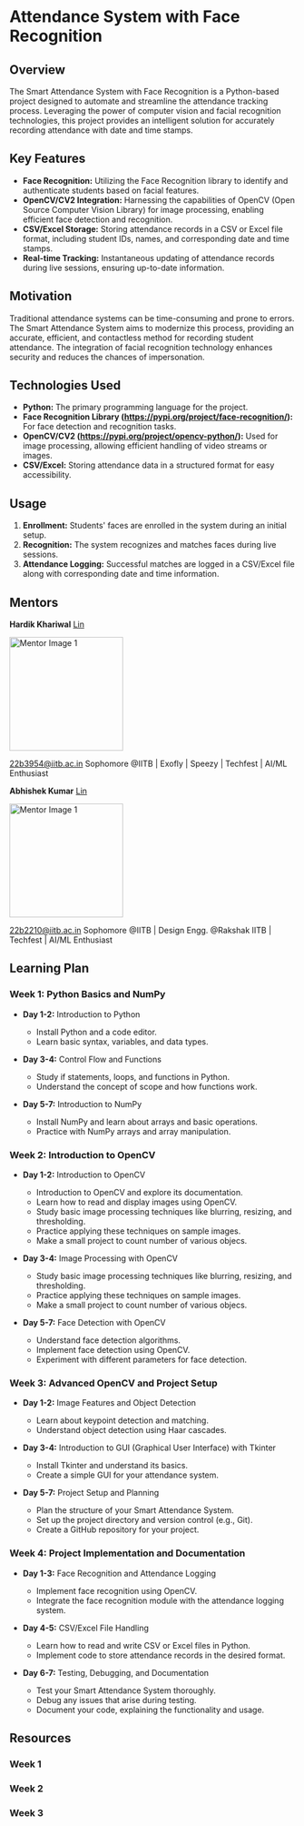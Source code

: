 # Attendance System with Face Recognition

## Overview
The Smart Attendance System with Face Recognition is a Python-based project designed to automate and streamline the attendance tracking process. Leveraging the power of computer vision and facial recognition technologies, this project provides an intelligent solution for accurately recording attendance with date and time stamps.

## Key Features
- **Face Recognition:** Utilizing the Face Recognition library to identify and authenticate students based on facial features.
- **OpenCV/CV2 Integration:** Harnessing the capabilities of OpenCV (Open Source Computer Vision Library) for image processing, enabling efficient face detection and recognition.
- **CSV/Excel Storage:** Storing attendance records in a CSV or Excel file format, including student IDs, names, and corresponding date and time stamps.
- **Real-time Tracking:** Instantaneous updating of attendance records during live sessions, ensuring up-to-date information.

## Motivation
Traditional attendance systems can be time-consuming and prone to errors. The Smart Attendance System aims to modernize this process, providing an accurate, efficient, and contactless method for recording student attendance. The integration of facial recognition technology enhances security and reduces the chances of impersonation.

## Technologies Used
- **Python:** The primary programming language for the project.
- **Face Recognition Library (https://pypi.org/project/face-recognition/):** For face detection and recognition tasks.
- **OpenCV/CV2 (https://pypi.org/project/opencv-python/):** Used for image processing, allowing efficient handling of video streams or images.
- **CSV/Excel:** Storing attendance data in a structured format for easy accessibility.

## Usage
1. **Enrollment:** Students' faces are enrolled in the system during an initial setup.
2. **Recognition:** The system recognizes and matches faces during live sessions.
3. **Attendance Logging:** Successful matches are logged in a CSV/Excel file along with corresponding date and time information.

## Mentors

**Hardik Khariwal** [Lin](https://www.linkedin.com/in/hardikkhariwal/?originalSubdomain=in)


<img src="https://github.com/NEC0S/AttendanceSystem_FaceRecognition/assets/132522389/68bd80e3-42f1-4a24-831d-722eb44f713d" alt="Mentor Image 1" width="200"/>

22b3954@iitb.ac.in
Sophomore @IITB | Exofly | Speezy | 
Techfest | AI/ML Enthusiast



**Abhishek Kumar** [Lin](https://www.linkedin.com/in/abhishek-kumar-236321275/)

<img src="https://github.com/NEC0S/AttendanceSystem_FaceRecognition/assets/132522389/d138b8d7-1dae-4882-b6be-56b262f7523b" alt="Mentor Image 1" width="200"/>

22b2210@iitb.ac.in
Sophomore @IITB | Design Engg. @Rakshak IITB | 
Techfest | AI/ML Enthusiast





## Learning Plan

### Week 1: Python Basics and NumPy

- **Day 1-2:** Introduction to Python
  - Install Python and a code editor.
  - Learn basic syntax, variables, and data types.

- **Day 3-4:** Control Flow and Functions
  - Study if statements, loops, and functions in Python.
  - Understand the concept of scope and how functions work.

- **Day 5-7:** Introduction to NumPy
  - Install NumPy and learn about arrays and basic operations.
  - Practice with NumPy arrays and array manipulation.
  

### Week 2: Introduction to OpenCV 

- **Day 1-2:** Introduction to OpenCV
  - Introduction to OpenCV and explore its documentation.
  - Learn how to read and display images using OpenCV.
  - Study basic image processing techniques like blurring, resizing, and thresholding.
  - Practice applying these techniques on sample images.
  - Make a small project to count number of various objecs.
    
- **Day 3-4:** Image Processing with OpenCV
  - Study basic image processing techniques like blurring, resizing, and thresholding.
  - Practice applying these techniques on sample images.
  - Make a small project to count number of various objecs.

- **Day 5-7:** Face Detection with OpenCV
  - Understand face detection algorithms.
  - Implement face detection using OpenCV.
  - Experiment with different parameters for face detection.

### Week 3: Advanced OpenCV and Project Setup

- **Day 1-2:** Image Features and Object Detection
  - Learn about keypoint detection and matching.
  - Understand object detection using Haar cascades.

- **Day 3-4:** Introduction to GUI (Graphical User Interface) with Tkinter
  - Install Tkinter and understand its basics.
  - Create a simple GUI for your attendance system.

- **Day 5-7:** Project Setup and Planning
  - Plan the structure of your Smart Attendance System.
  - Set up the project directory and version control (e.g., Git).
  - Create a GitHub repository for your project.

### Week 4: Project Implementation and Documentation

- **Day 1-3:** Face Recognition and Attendance Logging
  - Implement face recognition using OpenCV.
  - Integrate the face recognition module with the attendance logging system.

- **Day 4-5:** CSV/Excel File Handling
  - Learn how to read and write CSV or Excel files in Python.
  - Implement code to store attendance records in the desired format.

- **Day 6-7:** Testing, Debugging, and Documentation
  - Test your Smart Attendance System thoroughly.
  - Debug any issues that arise during testing.
  - Document your code, explaining the functionality and usage.
 

## Resources

### Week 1
### Week 2
### Week 3



